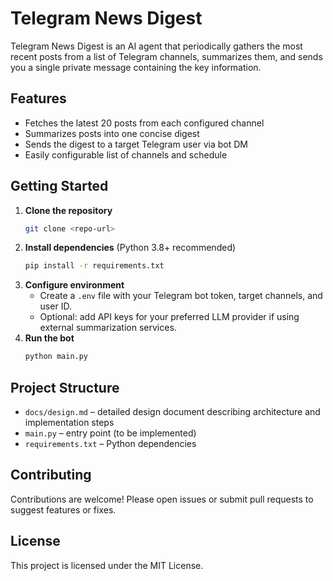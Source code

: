 # Telegram News Digest

Telegram News Digest is an AI agent that periodically gathers the most recent posts from a list of Telegram channels, summarizes them, and sends you a single private message containing the key information.

## Features
- Fetches the latest 20 posts from each configured channel
- Summarizes posts into one concise digest
- Sends the digest to a target Telegram user via bot DM
- Easily configurable list of channels and schedule

## Getting Started
1. **Clone the repository**
   ```bash
   git clone <repo-url>
   ```
2. **Install dependencies** (Python 3.8+ recommended)
   ```bash
   pip install -r requirements.txt
   ```
3. **Configure environment**
   - Create a `.env` file with your Telegram bot token, target channels, and user ID.
   - Optional: add API keys for your preferred LLM provider if using external summarization services.
4. **Run the bot**
   ```bash
   python main.py
   ```

## Project Structure
- `docs/design.md` – detailed design document describing architecture and implementation steps
- `main.py` – entry point (to be implemented)
- `requirements.txt` – Python dependencies

## Contributing
Contributions are welcome! Please open issues or submit pull requests to suggest features or fixes.

## License
This project is licensed under the MIT License.

